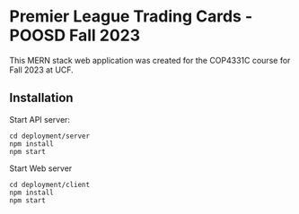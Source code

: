 # Premier League Trading Cards - POOSD Fall 2023

This MERN stack web application was created for the COP4331C course for Fall 2023 at UCF. 

## Installation

Start API server:
```
cd deployment/server
npm install
npm start
```
Start Web server
```
cd deployment/client
npm install
npm start
```